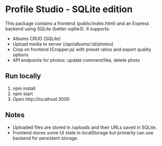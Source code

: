 # Profile Studio - SQLite edition

This package contains a frontend (public/index.html) and an Express backend using SQLite (better-sqlite3).
It supports:
- Albums CRUD (SQLite)
- Upload media to server (/api/albums/:id/photos)
- Crop on frontend (Cropper.js) with preset ratios and export quality options
- API endpoints for photos: update comment/like, delete photo

## Run locally
1. npm install
2. npm start
3. Open http://localhost:3000

## Notes
- Uploaded files are stored in /uploads and their URLs saved in SQLite.
- Frontend stores some UI state in localStorage but primarily can use backend for persistent storage.
